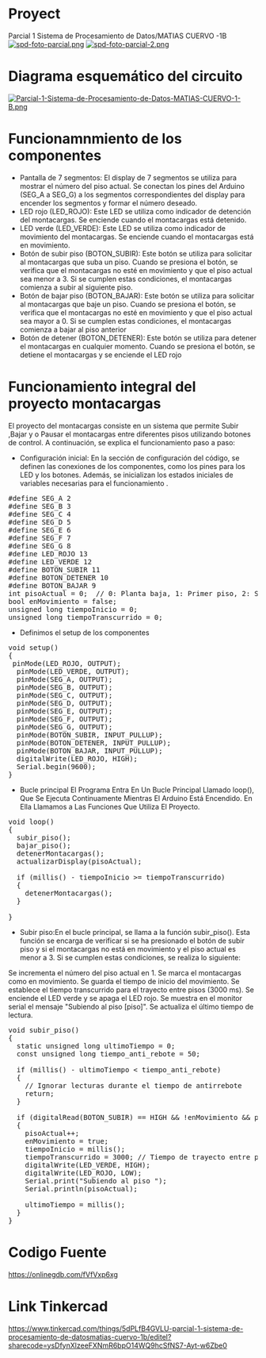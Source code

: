 
#  Proyect

Parcial 1 Sistema de Procesamiento de Datos/MATIAS CUERVO -1B
[![spd-foto-parcial.png](https://i.postimg.cc/76z2qJjb/spd-foto-parcial.png)](https://postimg.cc/CBF1N5hV)
[![spd-foto-parcial-2.png](https://i.postimg.cc/MH8jHK85/spd-foto-parcial-2.png)](https://postimg.cc/G8qpSRtT)

# Diagrama esquemático del circuito
[![Parcial-1-Sistema-de-Procesamiento-de-Datos-MATIAS-CUERVO-1-B.png](https://i.postimg.cc/yWCq2tck/Parcial-1-Sistema-de-Procesamiento-de-Datos-MATIAS-CUERVO-1-B.png)](https://postimg.cc/T50HDkk6)

# Funcionamnmiento de los componentes 
*   Pantalla de 7 segmentos: El display de 7 segmentos se utiliza para mostrar el número del piso actual. Se conectan los pines del Arduino (SEG_A a SEG_G) a los segmentos correspondientes del display para encender los segmentos y formar el número deseado.
* LED rojo (LED_ROJO): Este LED se utiliza como indicador de detención del montacargas. Se enciende cuando el montacargas está detenido.
* LED verde (LED_VERDE): Este LED se utiliza como indicador de movimiento del montacargas. Se enciende cuando el montacargas está en movimiento.
* Botón de subir piso (BOTON_SUBIR): Este botón se utiliza para solicitar al montacargas que suba un piso. Cuando se presiona el botón, se verifica que el montacargas no esté en movimiento y que el piso actual sea menor a 3. Si se cumplen estas condiciones, el montacargas comienza a subir al siguiente piso.
* Botón de bajar piso (BOTON_BAJAR): Este botón se utiliza para solicitar al montacargas que baje un piso. Cuando se presiona el botón, se verifica que el montacargas no esté en movimiento y que el piso actual sea mayor a 0. Si se cumplen estas condiciones, el montacargas comienza a bajar al piso anterior
* Botón de detener (BOTON_DETENER): Este botón se utiliza para detener el montacargas en cualquier momento. Cuando se presiona el botón, se detiene el montacargas y se enciende el LED rojo

# Funcionamiento integral del proyecto  montacargas
El proyecto del  montacargas consiste en un sistema que permite Subir ,Bajar y o Pausar el montacargas entre diferentes pisos utilizando botones de control. A continuación, se explica el funcionamiento paso a paso:
* Configuración inicial: En la sección de configuración del código, se definen las conexiones de los componentes, como los pines para los LED y los botones. Además, se inicializan los estados iniciales de variables necesarias para el funcionamiento .
<pre lang="cpp">
#define SEG_A 2
#define SEG_B 3
#define SEG_C 4
#define SEG_D 5
#define SEG_E 6
#define SEG_F 7
#define SEG_G 8
#define LED_ROJO 13
#define LED_VERDE 12
#define BOTON_SUBIR 11
#define BOTON_DETENER 10
#define BOTON_BAJAR 9
int pisoActual = 0;  // 0: Planta baja, 1: Primer piso, 2: Segundo piso
bool enMovimiento = false;
unsigned long tiempoInicio = 0;
unsigned long tiempoTranscurrido = 0;
</pre>
* Definimos el setup de los componentes 
<pre lang="cpp">
void setup()
{
 pinMode(LED_ROJO, OUTPUT);
  pinMode(LED_VERDE, OUTPUT);
  pinMode(SEG_A, OUTPUT);
  pinMode(SEG_B, OUTPUT);
  pinMode(SEG_C, OUTPUT);
  pinMode(SEG_D, OUTPUT);
  pinMode(SEG_E, OUTPUT);
  pinMode(SEG_F, OUTPUT);
  pinMode(SEG_G, OUTPUT);
  pinMode(BOTON_SUBIR, INPUT_PULLUP);
  pinMode(BOTON_DETENER, INPUT_PULLUP);
  pinMode(BOTON_BAJAR, INPUT_PULLUP);
  digitalWrite(LED_ROJO, HIGH);
  Serial.begin(9600);
}
</pre>

* Bucle principal
El Programa Entra En Un Bucle Principal Llamado loop(), Que Se Ejecuta Continuamente Mientras El Arduino Está Encendido.
En Ella Llamamos a Las Funciones Que Utiliza El Proyecto.
<pre lang="cpp">
void loop()
{
  subir_piso();
  bajar_piso();
  detenerMontacargas();
  actualizarDisplay(pisoActual);
  
  if (millis() - tiempoInicio >= tiempoTranscurrido)
  {
    detenerMontacargas();
  }
  
}
</pre>
* Subir piso:En el bucle principal, se llama a la función subir_piso(). Esta función se encarga de verificar si se ha presionado el botón de subir piso y si el montacargas no está en movimiento y el piso actual es menor a 3. Si se cumplen estas condiciones, se realiza lo siguiente:

Se incrementa el número del piso actual en 1.
Se marca el montacargas como en movimiento.
Se guarda el tiempo de inicio del movimiento.
Se establece el tiempo transcurrido para el trayecto entre pisos (3000 ms).
Se enciende el LED verde y se apaga el LED rojo.
Se muestra en el monitor serial el mensaje "Subiendo al piso [piso]".
Se actualiza el último tiempo de lectura.
<pre lang="cpp">
void subir_piso()
{
  static unsigned long ultimoTiempo = 0;
  const unsigned long tiempo_anti_rebote = 50; 

  if (millis() - ultimoTiempo < tiempo_anti_rebote)
  {
    // Ignorar lecturas durante el tiempo de antirrebote
    return;
  }

  if (digitalRead(BOTON_SUBIR) == HIGH && !enMovimiento && pisoActual < 3)
  {
    pisoActual++;
    enMovimiento = true;
    tiempoInicio = millis();
    tiempoTranscurrido = 3000; // Tiempo de trayecto entre pisos (3000 ms)
    digitalWrite(LED_VERDE, HIGH); 
    digitalWrite(LED_ROJO, LOW); 
    Serial.print("Subiendo al piso ");
    Serial.println(pisoActual);

    ultimoTiempo = millis(); 
  }
}
</pre>

# Codigo Fuente
https://onlinegdb.com/fVfVxp6xg

# Link Tinkercad
https://www.tinkercad.com/things/5dPLfB4GVLU-parcial-1-sistema-de-procesamiento-de-datosmatias-cuervo-1b/editel?sharecode=ysDfynXlzeeFXNmR6bpO14WQ9hcSfNS7-Ayt-w6Zbe0

